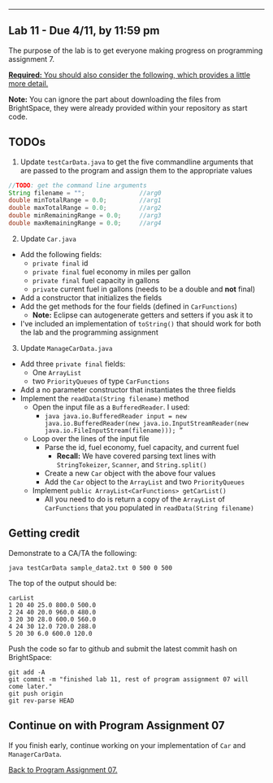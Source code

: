 -------------------------------
Lab 11 - Due 4/11, by 11:59 pm
-------------------------------

The purpose of the lab is to get everyone making progress on programming assignment 7.

[**Required:** You should also consider the following, which provides a little more detail.](./doing_lab_11.pdf)

**Note:** You can ignore the part about downloading the files from BrightSpace, they were already provided within your repository as start code.

## TODOs

1. Update `testCarData.java` to get the five commandline arguments that are passed to the program and assign them to the appropriate values

``` java
//TODO: get the command line arguments
String filename = "";               //arg0
double minTotalRange = 0.0;         //arg1
double maxTotalRange = 0.0;         //arg2
double minRemainingRange = 0.0;     //arg3
double maxRemainingRange = 0.0;     //arg4
```

2. Update `Car.java`

- Add the following fields:
	- `private final` id
	- `private final` fuel economy in miles per gallon
	- `private final` fuel capacity in gallons
	- `private` current fuel in gallons (needs to be a double and **not** final)
- Add a constructor that initializes the fields
- Add the get methods for the four fields (defined in `CarFunctions`)
	- **Note:** Eclipse can autogenerate getters and setters if you ask it to
- I've included an implementation of `toString()` that should work for both the lab and the programming assignment

3. Update `ManageCarData.java`
- Add three `private final` fields:
	- One `ArrayList` 
	- two `PriorityQueues` of type `CarFunctions`
- Add a no parameter constructor that instantiates the three fields
- Implement the `readData(String filename)` method
	- Open the input file as a `BufferedReader`. I used:
		- `java java.io.BufferedReader input = new java.io.BufferedReader(new java.io.InputStreamReader(new java.io.FileInputStream(filename))); ”`
	- Loop over the lines of the input file
		- Parse the id, fuel economy, fuel capacity, and current fuel
			- **Recall:** We have covered parsing text lines with `StringTokeizer`, `Scanner`, and `String.split()`
		- Create a new `Car` object with the above four values
		- Add the `Car` object to the `ArrayList` and two `PriorityQueues`
	- Implement `public ArrayList<CarFunctions> getCarList()`	
		- All you need to do is return a copy of the `ArrayList` of `CarFunctions` that you populated in `readData(String filename)`

## Getting credit

Demonstrate to a CA/TA the following:

`java testCarData sample_data2.txt 0 500 0 500`

The top of the output should be:

```
carList
1 20 40 25.0 800.0 500.0
2 24 40 20.0 960.0 480.0
3 20 30 28.0 600.0 560.0
4 24 30 12.0 720.0 288.0
5 20 30 6.0 600.0 120.0
```

Push the code so far to github and submit the latest commit hash on BrightSpace:

```
git add -A
git commit -m "finished lab 11, rest of program assignment 07 will come later."
git push origin
git rev-parse HEAD
```

## Continue on with Program Assignment 07

If you finish early, continue working on your implementation of `Car` and `ManagerCarData`.

[Back to Program Assignment 07.](/README.md)
